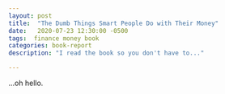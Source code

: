 ```yaml
---
layout: post
title:  "The Dumb Things Smart People Do with Their Money"
date:   2020-07-23 12:30:00 -0500
tags:  finance money book
categories: book-report
description: "I read the book so you don't have to..."

---
```


...oh hello. 
